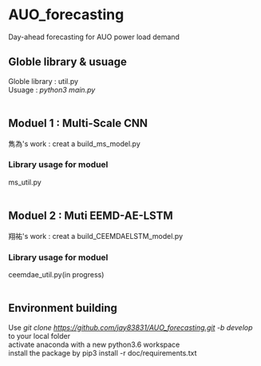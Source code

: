 # AUO_forecasting #
Day-ahead forecasting for AUO power load demand

## Globle library & usuage ##
Globle library : util.py <br />
Usuage : *python3 main.py*
<br /><br />
## Moduel 1 : Multi-Scale CNN ##
雋為's work : creat a build_ms_model.py
<br />
### Library usage for moduel ###
ms_util.py
<br /><br />
## Moduel 2 : Muti EEMD-AE-LSTM ##
翔祐's work : creat a build_CEEMDAELSTM_model.py
<br />
### Library usage for moduel ###
ceemdae_util.py(in progress)
<br /><br />
## Environment building ##
Use *git clone https://github.com/jay83831/AUO_forecasting.git -b develop* to your local folder<br />
activate anaconda with a new python3.6 workspace<br />
install the package by pip3 install -r doc/requirements.txt
<br /><br />

